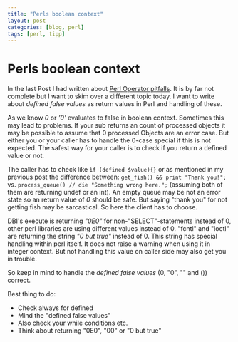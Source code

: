 ```yaml
---
title: "Perls boolean context"
layout: post
categories: [blog, perl]
tags: [perl, tipp]
---
```


# Perls boolean context

In the last Post I had written about [Perl Operator pitfalls](http://toke.de/blog/perl/2012/10/29/perl-op-pitfall/).
It is by far not complete but I want to skim over a different topic today.
I want to write about *defined false values* as return values in Perl and handling of these.

As we know *0* or *'0'* evaluates to false in boolean context.
Sometimes this may lead to problems. If your sub returns an count of processed objects
it may be possible to assume that 0 processed Objects are an error case. But either
you or your caller has to handle the 0-case special if this is not expected. The safest
way for your caller is to check if you return a defined value or not.

The caller has to check like `ìf (defined $value){}` or as mentioned in my previous post
the difference between: `get_fish() && print "Thank you!";` vs. `process_queue() // die "Something wrong here.";`
(assuming both of them are returning undef or an int).
An empty queue may be not an error state so an return value of *0* should be safe. But
saying "thank you" for not getting fish may be sarcastical. So here the client has to
choose.

DBI's execute is returning *"0E0"* for non-"SELECT"-statements instead of 0, other perl libraries
are using different values instead of 0. "fcntl" and "ioctl" are returning the string
*"0 but true"* instead of 0. This string has special handling within perl itself. It does
not raise a warning when using it in integer context. But not handling this value on caller side
may also get you in trouble.

So keep in mind to handle the *defined false values* (0, "0", "" and ()) correct.

Best thing to do:

 * Check always for defined
 * Mind the "defined false values"
 * Also check your while conditions etc.
 * Think about returning "0E0", "00" or "0 but true"


